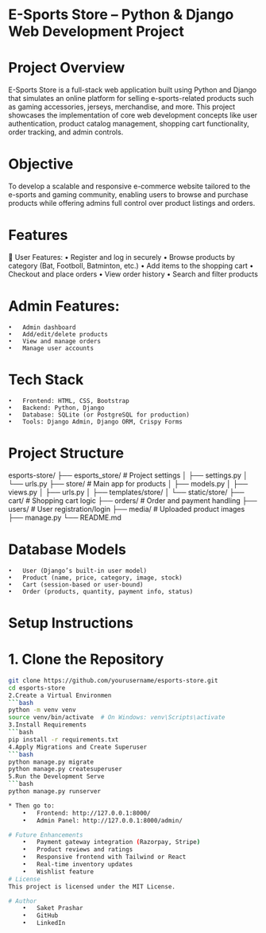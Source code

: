 # E-Sports Store – Python & Django Web Development Project

# Project Overview
E-Sports Store is a full-stack web application built using Python and Django that simulates an online platform for selling e-sports-related products such as gaming accessories, jerseys, merchandise, and more. This project showcases the implementation of core web development concepts like user authentication, product catalog management, shopping cart functionality, order tracking, and admin controls.
# Objective
To develop a scalable and responsive e-commerce website tailored to the e-sports and gaming community, enabling users to browse and purchase products while offering admins full control over product listings and orders.
# Features
👤 User Features:
	•	Register and log in securely
	•	Browse products by category (Bat, Footboll, Batminton, etc.)
	•	Add items to the shopping cart
	•	Checkout and place orders
	•	View order history
	•	Search and filter products

# Admin Features:
	•	Admin dashboard
	•	Add/edit/delete products
	•	View and manage orders
	•	Manage user accounts

# Tech Stack
	•	Frontend: HTML, CSS, Bootstrap
	•	Backend: Python, Django
	•	Database: SQLite (or PostgreSQL for production)
	•	Tools: Django Admin, Django ORM, Crispy Forms
# Project Structure
esports-store/
├── esports_store/          # Project settings
│   ├── settings.py
│   └── urls.py
├── store/                  # Main app for products
│   ├── models.py
│   ├── views.py
│   ├── urls.py
│   ├── templates/store/
│   └── static/store/
├── cart/                   # Shopping cart logic
├── orders/                 # Order and payment handling
├── users/                  # User registration/login
├── media/                  # Uploaded product images
├── manage.py
└── README.md
# Database Models
	•	User (Django’s built-in user model)
	•	Product (name, price, category, image, stock)
	•	Cart (session-based or user-bound)
	•	Order (products, quantity, payment info, status)

# Setup Instructions
# 1️. Clone the Repository
```bash
git clone https://github.com/yourusername/esports-store.git
cd esports-store
2.Create a Virtual Environmen
```bash
python -m venv venv
source venv/bin/activate  # On Windows: venv\Scripts\activate
3.Install Requirements
```bash
pip install -r requirements.txt
4.Apply Migrations and Create Superuser
```bash
python manage.py migrate
python manage.py createsuperuser
5.Run the Development Serve
```bash
python manage.py runserver

* Then go to:
	•	Frontend: http://127.0.0.1:8000/
	•	Admin Panel: http://127.0.0.1:8000/admin/

# Future Enhancements
	•	Payment gateway integration (Razorpay, Stripe)
	•	Product reviews and ratings
	•	Responsive frontend with Tailwind or React
	•	Real-time inventory updates
	•	Wishlist feature
# License
This project is licensed under the MIT License.

# Author
	•	Saket Prashar
	•	GitHub
	•	LinkedIn



